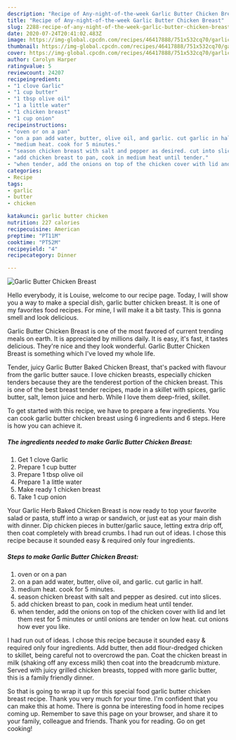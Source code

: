 ```yaml
---
description: "Recipe of Any-night-of-the-week Garlic Butter Chicken Breast"
title: "Recipe of Any-night-of-the-week Garlic Butter Chicken Breast"
slug: 2288-recipe-of-any-night-of-the-week-garlic-butter-chicken-breast
date: 2020-07-24T20:41:02.483Z
image: https://img-global.cpcdn.com/recipes/46417888/751x532cq70/garlic-butter-chicken-breast-recipe-main-photo.jpg
thumbnail: https://img-global.cpcdn.com/recipes/46417888/751x532cq70/garlic-butter-chicken-breast-recipe-main-photo.jpg
cover: https://img-global.cpcdn.com/recipes/46417888/751x532cq70/garlic-butter-chicken-breast-recipe-main-photo.jpg
author: Carolyn Harper
ratingvalue: 5
reviewcount: 24207
recipeingredient:
- "1 clove Garlic"
- "1 cup butter"
- "1 tbsp olive oil"
- "1 a little water"
- "1 chicken breast"
- "1 cup onion"
recipeinstructions:
- "oven or on a pan"
- "on a pan add water, butter, olive oil, and garlic. cut garlic in half."
- "medium heat. cook for 5 minutes."
- "season chicken breast with salt and pepper as desired. cut into slices."
- "add chicken breast to pan, cook in medium heat until tender."
- "when tender, add the onions on top of the chicken cover with lid and let them rest for 5 minutes or until onions are tender on low heat. cut onions how ever you like."
categories:
- Recipe
tags:
- garlic
- butter
- chicken

katakunci: garlic butter chicken 
nutrition: 227 calories
recipecuisine: American
preptime: "PT11M"
cooktime: "PT52M"
recipeyield: "4"
recipecategory: Dinner

---
```



![Garlic Butter Chicken Breast](https://img-global.cpcdn.com/recipes/46417888/751x532cq70/garlic-butter-chicken-breast-recipe-main-photo.jpg)

Hello everybody, it is Louise, welcome to our recipe page. Today, I will show you a way to make a special dish, garlic butter chicken breast. It is one of my favorites food recipes. For mine, I will make it a bit tasty. This is gonna smell and look delicious.

Garlic Butter Chicken Breast is one of the most favored of current trending meals on earth. It is appreciated by millions daily. It is easy, it's fast, it tastes delicious. They're nice and they look wonderful. Garlic Butter Chicken Breast is something which I've loved my whole life.

Tender, juicy Garlic Butter Baked Chicken Breast, that&#39;s packed with flavour from the garlic butter sauce. I love chicken breasts, especially chicken tenders because they are the tenderest portion of the chicken breast. This is one of the best breast tender recipes, made in a skillet with spices, garlic butter, salt, lemon juice and herb. While I love them deep-fried, skillet.


To get started with this recipe, we have to prepare a few ingredients. You can cook garlic butter chicken breast using 6 ingredients and 6 steps. Here is how you can achieve it.

<!--inarticleads1-->

##### The ingredients needed to make Garlic Butter Chicken Breast:

1. Get 1 clove Garlic
1. Prepare 1 cup butter
1. Prepare 1 tbsp olive oil
1. Prepare 1 a little water
1. Make ready 1 chicken breast
1. Take 1 cup onion


Your Garlic Herb Baked Chicken Breast is now ready to top your favorite salad or pasta, stuff into a wrap or sandwich, or just eat as your main dish with dinner. Dip chicken pieces in butter/garlic sauce, letting extra drip off, then coat completely with bread crumbs. I had run out of ideas. I chose this recipe because it sounded easy &amp; required only four ingredients. 

<!--inarticleads2-->

##### Steps to make Garlic Butter Chicken Breast:

1. oven or on a pan
1. on a pan add water, butter, olive oil, and garlic. cut garlic in half.
1. medium heat. cook for 5 minutes.
1. season chicken breast with salt and pepper as desired. cut into slices.
1. add chicken breast to pan, cook in medium heat until tender.
1. when tender, add the onions on top of the chicken cover with lid and let them rest for 5 minutes or until onions are tender on low heat. cut onions how ever you like.


I had run out of ideas. I chose this recipe because it sounded easy &amp; required only four ingredients. Add butter, then add flour-dredged chicken to skillet, being careful not to overcrowd the pan. Coat the chicken breast in milk (shaking off any excess milk) then coat into the breadcrumb mixture. Served with juicy grilled chicken breasts, topped with more garlic butter, this is a family friendly dinner. 

So that is going to wrap it up for this special food garlic butter chicken breast recipe. Thank you very much for your time. I'm confident that you can make this at home. There is gonna be interesting food in home recipes coming up. Remember to save this page on your browser, and share it to your family, colleague and friends. Thank you for reading. Go on get cooking!
